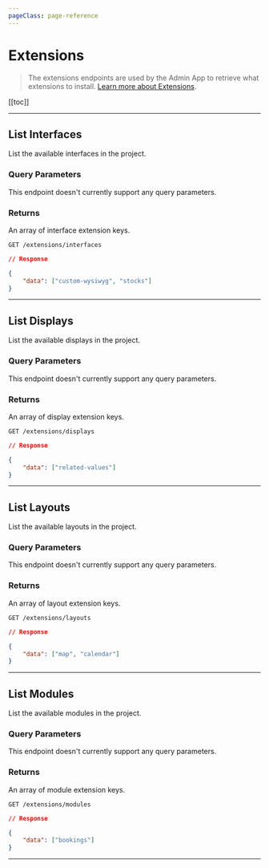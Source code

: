 ```yaml
---
pageClass: page-reference
---
```


# Extensions

<div class="two-up">
<div class="left">

> The extensions endpoints are used by the Admin App to retrieve what extensions to install. [Learn more about Extensions](/concepts/extensions/).

</div>
<div class="right">

[[toc]]

</div>
</div>

---

## List Interfaces

List the available interfaces in the project.

<div class="two-up">
<div class="left">

### Query Parameters

This endpoint doesn't currently support any query parameters.

### Returns

An array of interface extension keys.

</div>
<div class="right">

```
GET /extensions/interfaces
```

```json
// Response

{
	"data": ["custom-wysiwyg", "stocks"]
}
```

</div>
</div>

---

## List Displays

List the available displays in the project.

<div class="two-up">
<div class="left">

### Query Parameters

This endpoint doesn't currently support any query parameters.

### Returns

An array of display extension keys.

</div>
<div class="right">

```
GET /extensions/displays
```

```json
// Response

{
	"data": ["related-values"]
}
```

</div>
</div>

---

## List Layouts

List the available layouts in the project.

<div class="two-up">
<div class="left">

### Query Parameters

This endpoint doesn't currently support any query parameters.

### Returns

An array of layout extension keys.

</div>
<div class="right">

```
GET /extensions/layouts
```

```json
// Response

{
	"data": ["map", "calendar"]
}
```

</div>
</div>

---

## List Modules

List the available modules in the project.

<div class="two-up">
<div class="left">

### Query Parameters

This endpoint doesn't currently support any query parameters.

### Returns

An array of module extension keys.

</div>
<div class="right">

```
GET /extensions/modules
```

```json
// Response

{
	"data": ["bookings"]
}
```

</div>
</div>

---
